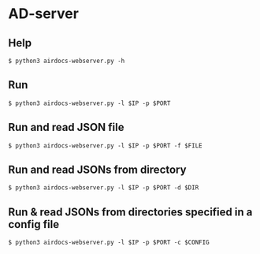 # AD-server

## Help

`$ python3 airdocs-webserver.py -h`

## Run

`$ python3 airdocs-webserver.py -l $IP -p $PORT`

## Run and read JSON file

`$ python3 airdocs-webserver.py -l $IP -p $PORT -f $FILE`

## Run and read JSONs from directory

`$ python3 airdocs-webserver.py -l $IP -p $PORT -d $DIR`

## Run & read JSONs from directories specified in a config file

`$ python3 airdocs-webserver.py -l $IP -p $PORT -c $CONFIG`
